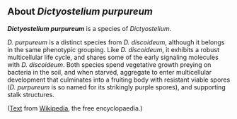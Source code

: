 About *Dictyostelium purpureum*
-------------------------------



***Dictyostelium purpureum*** is a species of *Dictyostelium*.

*D. purpureum* is a distinct species from *D. discoideum*, although it
belongs in the same phenotypic grouping. Like *D. discoideum*, it
exhibits a robust multicellular life cycle, and shares some of the early
signaling molecules with *D. discoideum*. Both species spend vegetative
growth preying on bacteria in the soil, and when starved, aggregate to
enter multicellular development that culminates into a fruiting body
with resistant viable spores (*D. purpureum* is so named for its
strikingly purple spores), and supporting stalk structures.

([Text](http://en.wikipedia.org/wiki/Dictyostelium_purpureum) from
[Wikipedia](http://en.wikipedia.org/), the free encyclopaedia.)
